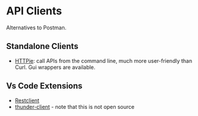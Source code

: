 
# API Clients

Alternatives to Postman.

## Standalone Clients

* [HTTPie](https://httpie.io/docs): call APIs from the command line, much more user-friendly than Curl. Gui wrappers are available.

## Vs Code Extensions

* [Restclient](https://github.com/Huachao/vscode-restclient)
* [thunder-client](https://marketplace.visualstudio.com/items?itemName=rangav.vscode-thunder-client) - note that this is not open source


